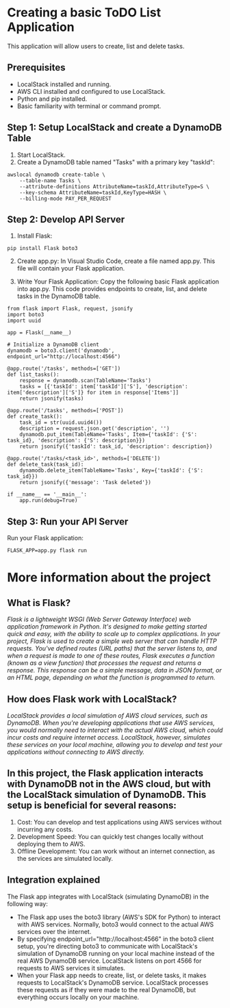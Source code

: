 # Creating a basic ToDO List Application

This application will allow users to create, list and delete tasks. 

## Prerequisites

- LocalStack installed and running.
- AWS CLI installed and configured to use LocalStack.
- Python and pip installed.
- Basic familiarity with terminal or command prompt.

## Step 1: Setup LocalStack and create a DynamoDB Table

1. Start LocalStack.
2. Create a DynamoDB table named "Tasks" with a primary key "taskId":

```
awslocal dynamodb create-table \
    --table-name Tasks \
    --attribute-definitions AttributeName=taskId,AttributeType=S \
    --key-schema AttributeName=taskId,KeyType=HASH \
    --billing-mode PAY_PER_REQUEST

```

## Step 2: Develop API Server

1. Install Flask:

```
pip install Flask boto3
```

2. Create app.py: In Visual Studio Code, create a file named app.py. This file will contain your Flask application.

3. Write Your Flask Application: Copy the following basic Flask application into app.py. This code provides endpoints to create, list, and delete tasks in the DynamoDB table.

```
from flask import Flask, request, jsonify
import boto3
import uuid

app = Flask(__name__)

# Initialize a DynamoDB client
dynamodb = boto3.client('dynamodb', endpoint_url="http://localhost:4566")

@app.route('/tasks', methods=['GET'])
def list_tasks():
    response = dynamodb.scan(TableName='Tasks')
    tasks = [{'taskId': item['taskId']['S'], 'description': item['description']['S']} for item in response['Items']]
    return jsonify(tasks)

@app.route('/tasks', methods=['POST'])
def create_task():
    task_id = str(uuid.uuid4())
    description = request.json.get('description', '')
    dynamodb.put_item(TableName='Tasks', Item={'taskId': {'S': task_id}, 'description': {'S': description}})
    return jsonify({'taskId': task_id, 'description': description})

@app.route('/tasks/<task_id>', methods=['DELETE'])
def delete_task(task_id):
    dynamodb.delete_item(TableName='Tasks', Key={'taskId': {'S': task_id}})
    return jsonify({'message': 'Task deleted'})

if __name__ == '__main__':
    app.run(debug=True)

```

## Step 3: Run your API Server

Run your Flask application:
```
FLASK_APP=app.py flask run
```


# More information about the project

## What is Flask?

_Flask is a lightweight WSGI (Web Server Gateway Interface) web application framework in Python. It's designed to make getting started quick and easy, with the ability to scale up to complex applications. In your project, Flask is used to create a simple web server that can handle HTTP requests. You've defined routes (URL paths) that the server listens to, and when a request is made to one of these routes, Flask executes a function (known as a view function) that processes the request and returns a response. This response can be a simple message, data in JSON format, or an HTML page, depending on what the function is programmed to return._

## How does Flask work with LocalStack?

_LocalStack provides a local simulation of AWS cloud services, such as DynamoDB. When you're developing applications that use AWS services, you would normally need to interact with the actual AWS cloud, which could incur costs and require internet access. LocalStack, however, simulates these services on your local machine, allowing you to develop and test your applications without connecting to AWS directly._

## In this project, the Flask application interacts with DynamoDB not in the AWS cloud, but with the LocalStack simulation of DynamoDB. This setup is beneficial for several reasons:

1. Cost: You can develop and test applications using AWS services without incurring any costs.
2. Development Speed: You can quickly test changes locally without deploying them to AWS.
3. Offline Development: You can work without an internet connection, as the services are simulated locally.

## Integration explained

The Flask app integrates with LocalStack (simulating DynamoDB) in the following way:
- The Flask app uses the boto3 library (AWS's SDK for Python) to interact with AWS services. Normally, boto3 would connect to the actual AWS services over the internet.
- By specifying endpoint_url="http://localhost:4566" in the boto3 client setup, you're directing boto3 to communicate with LocalStack's simulation of DynamoDB running on your local machine instead of the real AWS DynamoDB service. LocalStack listens on port 4566 for requests to AWS services it simulates.
- When your Flask app needs to create, list, or delete tasks, it makes requests to LocalStack's DynamoDB service. LocalStack processes these requests as if they were made to the real DynamoDB, but everything occurs locally on your machine.

